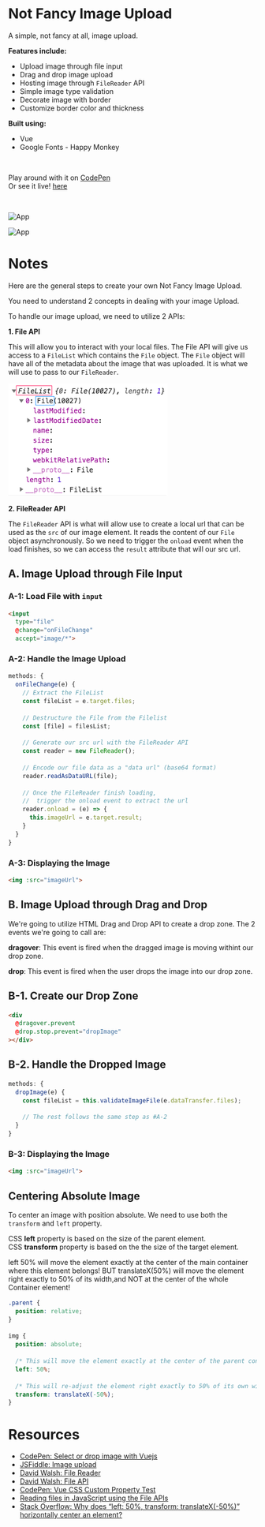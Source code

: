 # Not Fancy Image Upload

A simple, not fancy at all, image upload.

**Features include:**

- Upload image through file input
- Drag and drop image upload
- Hosting image through `FileReader` API
- Simple image type validation
- Decorate image with border 
- Customize border color and thickness

**Built using:**

- Vue
- Google Fonts - Happy Monkey

<br>

Play around with it on [CodePen](https://codepen.io/samanthaming/pen/XBKBBv)  
Or see it live! [here](https://samanthaming.github.io/not-fancy-image-upload/)

<br>

![App](images/not-fancy-clock-image-upload.png)

![App](images/not-fancy-clock-image-upload-image.png)

# Notes

Here are the general steps to create your own Not Fancy Image Upload.

You need to understand 2 concepts in dealing with your image Upload.

To handle our image upload, we need to utilize 2 APIs:

**1. File API**

This will allow you to interact with your local files. The File API will give us access to a `FileList` which contains the `File` object. The `File` object will have all of the metadata about the image that was uploaded. It is what we will use to pass to our `FileReader`.

![FileList](images/file-list.png)

**2. FileReader API**

The `FileReader` API is what will allow use to create a local url that can be used as the `src` of our image element. It reads the content of our `File` object asynchronously. So we need to trigger the `onload` event when the load finishes, so we can access the `result` attribute that will our src url.

## A. Image Upload through File Input

### A-1: Load File with `input`

```html
<input 
  type="file" 
  @change="onFileChange" 
  accept="image/*">
```

### A-2: Handle the Image Upload

```javascript
methods: {
  onFileChange(e) {
    // Extract the FileList 
    const fileList = e.target.files;
    
    // Destructure the File from the Filelist
    const [file] = filesList;
    
    // Generate our src url with the FileReader API
    const reader = new FileReader();
    
    // Encode our file data as a "data url" (base64 format)
    reader.readAsDataURL(file);
    
    // Once the FileReader finish loading, 
    //  trigger the onload event to extract the url
    reader.onload = (e) => {
      this.imageUrl = e.target.result;
    }
  }
}
```

### A-3: Displaying the Image

```html
<img :src="imageUrl">
```

## B. Image Upload through Drag and Drop

We're going to utilize HTML Drag and Drop API to create a drop zone. The 2 events we're going to call are:

**dragover**: This event is fired when the dragged image is moving withint our drop zone.

**drop**: This event is fired when the user drops the image into our drop zone.

## B-1. Create our Drop Zone

```html
<div 
  @dragover.prevent 
  @drop.stop.prevent="dropImage"
></div>
```

## B-2. Handle the Dropped Image

```javascript
methods: {
  dropImage(e) {
    const fileList = this.validateImageFile(e.dataTransfer.files);
    
    // The rest follows the same step as #A-2
  }
}
```

### B-3: Displaying the Image

```html
<img :src="imageUrl">
```

## Centering Absolute Image

To center an image with position absolute. We need to use both the `transform` and `left` property.

CSS **left** property is based on the size of the parent element.  
CSS **transform** property is based on the the size of the target element.

left 50% will move the element exactly at the center of the main container where this element belongs! BUT translateX(50%) will move the element right exactly to 50% of its width,and NOT at the center of the whole Container element!

```css
.parent {
  position: relative;
}

img {
  position: absolute;
  
  /* This will move the element exactly at the center of the parent container */
  left: 50%;
  
  /* This will re-adjust the element right exactly to 50% of its own width */
  transform: translateX(-50%);
}
```

# Resources

- [CodePen: Select or drop image with Vuejs](https://codepen.io/raffo1234/pen/bZQXwZ)
- [JSFiddle: Image upload](https://jsfiddle.net/mani04/5zyozvx8/)
- [David Walsh: File Reader](https://davidwalsh.name/filereader)
- [David Walsh: File API](https://davidwalsh.name/file-api)
- [CodePen: Vue CSS Custom Property Test](https://codepen.io/richardtallent/pen/yvpERW/)
- [Reading files in JavaScript using the File APIs](https://www.html5rocks.com/en/tutorials/file/dndfiles/)
- [Stack Overflow: Why does “left: 50%, transform: translateX(-50%)” horizontally center an element?](https://stackoverflow.com/questions/25982135/why-does-left-50-transform-translatex-50-horizontally-center-an-element)

